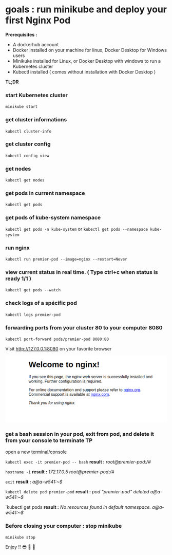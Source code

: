 # goals : run minikube and deploy your first Nginx Pod

**Prerequisites :**
- A dockerhub account
- Docker installed on your machine for linux, Docker Desktop for Windows users
- Minikuke installed for Linux, or Docker Desktop with windows to run a Kubernetes cluster
- Kubectl installed ( comes without installation with Docker Desktop )

**TL;DR**

### start Kubernetes cluster 
`minikube start`

### get cluster informations 
`kubectl cluster-info`

### get cluster config
`kubectl config view`

### get nodes  
`kubectl get nodes`

### get pods in current namespace
`kubectl get pods`

### get pods of kube-system namespace
`kubectl get pods -n kube-system`  or `kubectl get pods --namespace kube-system`

### run nginx 
`kubectl run premier-pod --image=nginx --restart=Never`

### view current status in real time. ( Type ctrl+c when status is ready 1/1 )
`kubectl get pods --watch`

### check logs of a spécific pod 
`kubectl logs premier-pod`

### forwarding ports from your cluster 80 to your computer 8080
`kubectl port-forward pods/premier-pod 8080:80`

Visit http://127.0.0.1:8080 on your favorite browser

![nginx_it_works](/resources/nginx_it_works.png "Your nginx server works at http://localhost:8080/")

### get a bash session in your pod, exit from pod, and delete it from your console to terminate TP
open a new terminal/console

`kubectl exec -it premier-pod -- bash` 
**result :** 
*root@premier-pod:/#* 

`hostname -i` 
**result :** 
*172.17.0.5* 
*root@premier-pod:/#* 

`exit`
**result :** 
*a@a-w541:~$* 

`kubectl delete pod premier-pod` 
**result :** 
*pod "premier-pod" deleted* 
*a@a-w541:~$* 

`kubectl get pods 
**result :** 
*No resources found in default namespace.* 
*a@a-w541:~$* 



### Before closing your computer : stop minikube
`minikube stop`
 
  
 
 
Enjoy !! :sunglasses: :tropical_drink: :tropical_drink:
